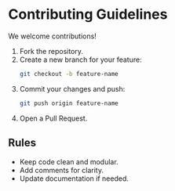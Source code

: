 # Contributing Guidelines

We welcome contributions!

1. Fork the repository.
2. Create a new branch for your feature:
   ```bash
   git checkout -b feature-name
   ```
3. Commit your changes and push:
   ```bash
   git push origin feature-name
   ```
4. Open a Pull Request.

## Rules
- Keep code clean and modular.
- Add comments for clarity.
- Update documentation if needed.
